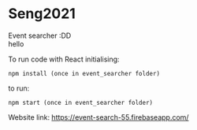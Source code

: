 # Seng2021
Event searcher :DD<br/>
hello

To run code with React
initialising: 
```
npm install (once in event_searcher folder)
```

to run: 
```
npm start (once in event_searcher folder)
```
Website link: https://event-search-55.firebaseapp.com/